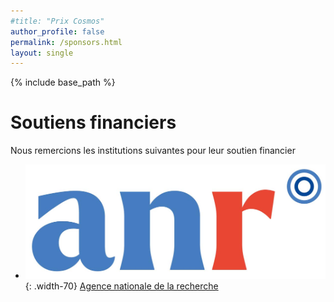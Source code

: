 ```yaml
---
#title: "Prix Cosmos"
author_profile: false
permalink: /sponsors.html
layout: single
---
```


{% include base_path %}



# Soutiens financiers

Nous remercions les institutions suivantes pour leur soutien financier

* ![ANR](/images/ANR-logo-2021-sigle.jpg){: .width-70} [Agence
nationale de la recherche](http://www.anr.fr)
